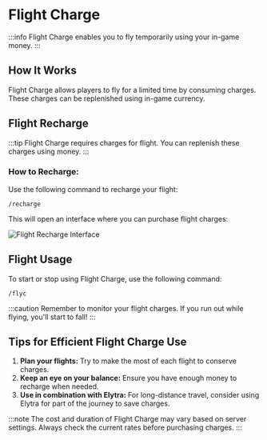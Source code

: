 ﻿# Flight Charge

:::info
Flight Charge enables you to fly temporarily using your in-game money.
:::

## How It Works

Flight Charge allows players to fly for a limited time by consuming charges. These charges can be replenished using in-game currency.

## Flight Recharge

:::tip
Flight Charge requires charges for flight. You can replenish these charges using money.
:::

### How to Recharge:

Use the following command to recharge your flight:

```
/recharge
```

This will open an interface where you can purchase flight charges:

![Flight Recharge Interface](https://prod-files-secure.s3.us-west-2.amazonaws.com/71138f3d-d8e3-416d-bd4d-97420409f3cb/52bc5e50-4d51-4726-887d-9efa70a4d399/javaw_OT7G6AeL2J.png)

## Flight Usage

To start or stop using Flight Charge, use the following command:

```
/flyc
```

:::caution
Remember to monitor your flight charges. If you run out while flying, you'll start to fall!
:::

## Tips for Efficient Flight Charge Use

1. **Plan your flights:** Try to make the most of each flight to conserve charges.
2. **Keep an eye on your balance:** Ensure you have enough money to recharge when needed.
3. **Use in combination with Elytra:** For long-distance travel, consider using Elytra for part of the journey to save charges.

:::note
The cost and duration of Flight Charge may vary based on server settings. Always check the current rates before purchasing charges.
:::